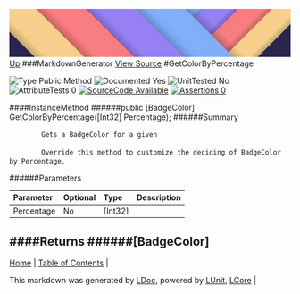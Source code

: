 ![](../Content/LDoc-banner-small.png "")
[Up](MarkdownGenerator.md)
###MarkdownGenerator
[View Source](MarkdownGenerator.md)
#GetColorByPercentage

![Type Public Method](http://b.repl.ca/v1/Type-Public%20Method-lightgrey.png "") ![Documented Yes](http://b.repl.ca/v1/Documented-Yes-brightgreen.png "") ![UnitTested No](http://b.repl.ca/v1/UnitTested-No-lightgrey.png "") ![AttributeTests 0](http://b.repl.ca/v1/AttributeTests-0-lightgrey.png "") [![SourceCode Available](http://b.repl.ca/v1/SourceCode-Available-brightgreen.png "")](MarkdownGenerator.md) [![Assertions 0](http://b.repl.ca/v1/Assertions-0-brightgreen.png "")](MarkdownGenerator.md)

####InstanceMethod
######public [BadgeColor] GetColorByPercentage([Int32] Percentage);
######Summary

            Gets a BadgeColor for a given 
            
            Override this method to customize the deciding of BadgeColor by Percentage.
            
######Parameters

Parameter | Optional | Type | Description
:---  | :---  | :---  | :--- 
Percentage | No | [Int32] | 

####Returns
######[BadgeColor]
---

[Home](../../README.md) | [Table of Contents](../../TableOfContents.md) | 


This markdown was generated by [LDoc](https://github.com/CodeSingularity/LDoc), powered by [LUnit](https://github.com/CodeSingularity/LUnit), [LCore](https://github.com/CodeSingularity/LCore) | 

